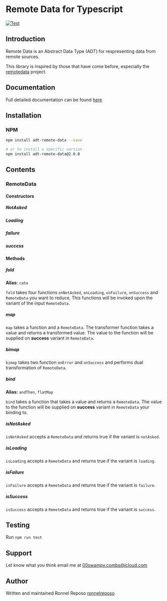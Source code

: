 # Remote Data for Typescript

[![Test](https://github.com/ronnelreposo/adt-remote-data/actions/workflows/test.yml/badge.svg?branch=test)](https://github.com/ronnelreposo/adt-remote-data/actions/workflows/test.yml)

## Introduction

Remote Data is an Abstract Data Type (ADT) for respresenting data from remote sources.

This library is inspired by those that have come before, especially the [remotedata](https://github.com/krisajenkins/remotedata) project.

## Documentation

Full detailed documentation can be found [here](https://github.com/ronnelreposo/adt-remote-data/blob/master/README.md)

## Installation

### NPM

```bash
npm install adt-remote-data --save

# or to install a specific version
npm install adt-remote-data@2.0.0
```

## Contents

### RemoteData

#### Constructors

##### NotAsked
##### Loading
##### failure
##### success

#### Methods

##### fold
**Alias:** `cata`

`fold` takes four functions `onNotAsked`, `onLoading`, `onFailure`, `onSuccess` and `RemoteData` you want to reduce, This functions will be invoked upon the variant of the input `RemoteData`.

##### map
`map` takes a function and a `RemoteData`. The transformer function takes a value and returns a transformed value. The value to the function will be supplied on **success** variant in `RemoteData`.

##### bimap
`bimap` takes two function `onError` and `onSuccess` and performs dual transformation of `RemoteData`.

##### bind
**Alias:** `andThen`, `flatMap`

`bind` takes a function that takes a value and returns a `RemoteData`. The value to the function will be supplied on **success** variant in `RemoteData` your binding to.

##### isNotAsked
`isNotAsked` accepts a `RemoteData` and returns true if the variant is `notAsked`.

##### isLoading
`isLoading` accepts a `RemoteData` and returns true if the variant is `loading`.

##### isFailure
`isFailure` accepts a `RemoteData` and returns true if the variant is `failure`.

##### isSuccess
`isSuccess` accepts a `RemoteData` and returns true if the variant is `success`.


## Testing

Run `npm run test`

## Support
Let know what you think email me at 00swampy.combs@icloud.com

## Author
Written and maintained Ronnel Reposo [ronnelreposo](https://github.com/ronnelreposo)

